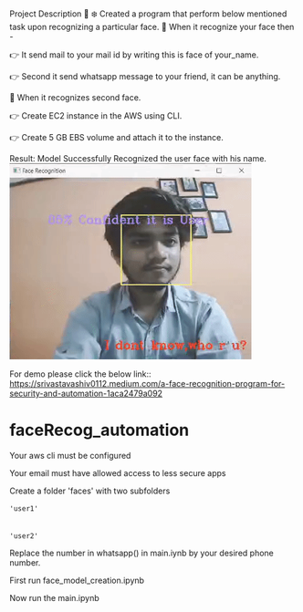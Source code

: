 Project Description 📄
❄️ Created a program that perform below mentioned task upon recognizing a particular face. 
📌 When it recognize your face then - 

👉 It send mail to your mail id by writing this is face of your_name. 

👉 Second it send whatsapp message to your friend, it can be anything. 


📌 When it recognizes second face.

👉 Create EC2 instance in the AWS using CLI. 

👉 Create 5 GB EBS volume and attach it to the instance.


Result:
Model Successfully Recognized the user face with his name.
![Alt text](https://github.com/shiv0112/faceRecog_automation/blob/main/images/shiv_face.gif)


For demo please click the below link::
https://srivastavashiv0112.medium.com/a-face-recognition-program-for-security-and-automation-1aca2479a092

# faceRecog_automation
Your aws cli must be configured

Your email must have allowed access to less secure apps


Create a folder 'faces' with two subfolders


    'user1'
    
    
    'user2'
    
    
Replace the number in whatsapp() in main.iynb by your desired phone number.


First run face_model_creation.ipynb


Now run the main.ipynb






